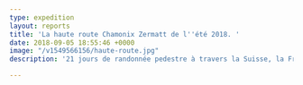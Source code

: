 ```yaml
---
type: expedition
layout: reports
title: 'La haute route Chamonix Zermatt de l''été 2018. '
date: 2018-09-05 18:55:46 +0000
image: "/v1549566156/haute-route.jpg"
description: '21 jours de randonnée pedestre à travers la Suisse, la France et l''Italy. '

---
```

